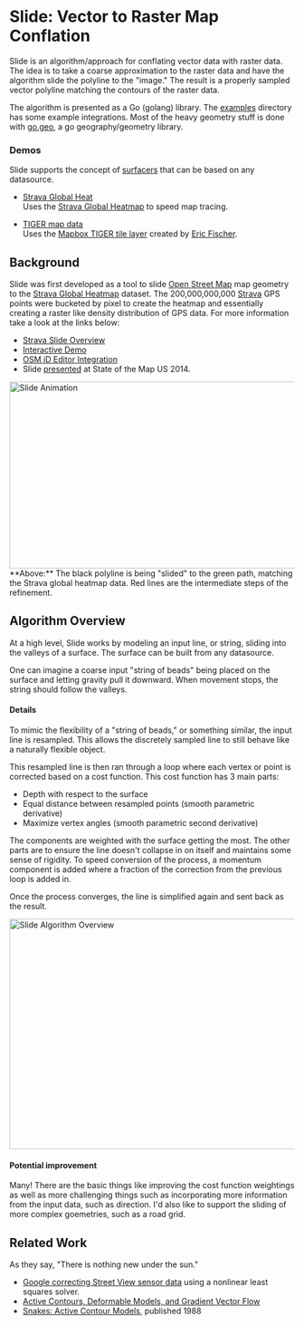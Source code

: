 Slide: Vector to Raster Map Conflation
======================================

Slide is an algorithm/approach for conflating vector data with raster data. 
The idea is to take a coarse approximation to the raster data and have the algorithm slide the polyline to the "image."
The result is a properly sampled vector polyline matching the contours of the raster data.

The algorithm is presented as a Go (golang) library. The [examples](examples) directory has some example integrations.
Most of the heavy geometry stuff is done with [go.geo](https://github.com/paulmach/go.geo), a go geography/geometry library.

### Demos

Slide supports the concept of [surfacers](surfacers) that can be based on any datasource.

* [Strava Global Heat](http://labs.strava.com/slide/demo.html) <br />
	Uses the [Strava Global Heatmap](http://labs.strava.com/heatmap/)
	to speed map tracing.

* [TIGER map data](http://slide.paulmach.com/)<br />
	Uses the [Mapbox TIGER tile layer](https://www.mapbox.com/blog/openstreetmap-tiger/) 
	created by [Eric Fischer](https://github.com/ericfischer).

Background
----------

Slide was first developed as a tool to slide [Open Street Map](http://www.openstreetmap.org/) map geometry to the 
[Strava Global Heatmap](http://labs.strava.com/heatmap) dataset.
The 200,000,000,000 [Strava](http://strava.com) GPS points were bucketed by pixel to create the heatmap and essentially
creating a raster like density distribution of GPS data. For more information take a look at the links below:

* [Strava Slide Overview](http://labs.strava.com/slide)
* [Interactive Demo](http://labs.strava.com/slide/demo.html)
* [OSM iD Editor Integration](http://strava.github.io/iD/#background=Bing&map=16.97/-122.54464/38.05472)
* Slide [presented](http://stateofthemap.us/session/slide/) at State of the Map US 2014.

<img src="http://i.imgur.com/rbi2kDz.gif" width="728" height="330" alt="Slide Animation" style="float: right" />
<br />
**Above:**
The black polyline is being "slided" to the green path, matching the Strava global heatmap data.
Red lines are the intermediate steps of the refinement.

Algorithm Overview
------------------

At a high level, Slide works by modeling an input line, or string, sliding into the valleys of a surface. 
The surface can be built from any datasource.

One can imagine a coarse input "string of beads" being placed on the surface and letting gravity pull it downward.
When movement stops, the string should follow the valleys.

#### Details

To mimic the flexibility of a "string of beads," or something similar, the input line is resampled.
This allows the discretely sampled line to still behave like a naturally flexible object.

This resampled line is then ran through a loop where each vertex or point is corrected based on a cost function.
This cost function has 3 main parts:

* Depth with respect to the surface
* Equal distance between resampled points (smooth parametric derivative)
* Maximize vertex angles (smooth parametric second derivative)

The components are weighted with the surface getting the most. The other parts are to ensure the line doesn't
collapse in on itself and maintains some sense of rigidity.
To speed conversion of the process, a momentum component is added where
a fraction of the correction from the previous loop is added in.

Once the process converges, the line is simplified again and sent back as the result.

<img src="http://i.imgur.com/WCjdlsc.png" width="728" height="407" alt="Slide Algorithm Overview" />

#### Potential improvement

Many! There are the basic things like improving the cost function weightings 
as well as more challenging things such as incorporating more information from the input data, such as direction.
I'd also like to support the sliding of more complex goemetries, such as a road grid.

Related Work
------------

As they say, "There is nothing new under the sun."

* [Google correcting Street View sensor data](http://google-opensource.blogspot.com/2012/05/introducing-ceres-solver-nonlinear.html)
	using a nonlinear least squares solver.
* [Active Contours, Deformable Models, and Gradient Vector Flow](http://www.iacl.ece.jhu.edu/static/gvf/)
* [Snakes: Active Contour Models](http://www.cs.ucla.edu/~dt/papers/ijcv88/ijcv88.pdf), published 1988
